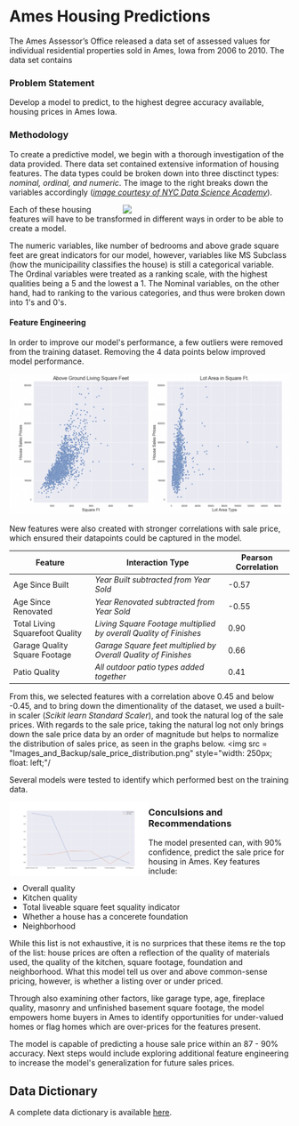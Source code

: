 # Ames Housing Predictions

The Ames Assessor’s Office released a data set of assessed values for individual residential properties sold in Ames, Iowa from 2006 to 2010. The data set contains 

### Problem Statement
Develop a model to predict, to the highest degree accuracy available, housing prices in Ames Iowa. 

### Methodology

To create a predictive model, we begin with a thorough investigation of the data provided. There data set contained extensive information of housing features. The data types could be broken down into three disctinct types: *nominal, ordinal, and numeric*. The image to the right breaks down the variables accordingly ([*image courtesy of NYC Data Science Academy*](https://nycdatascience.com/blog/student-works/studying-regression-model-efficacy-on-the-ames-housing-data-set/)). 

<img src = 'https://nycdsa-blog-files.s3.us-east-2.amazonaws.com/2019/09/ML_project_variables-1-1024x576.png' style="width: 300px; float: right;">

Each of these housing features will have to be transformed in different ways in order to be able to create a model. 

The numeric variables, like number of bedrooms and above grade square feet are great indicators for our model, however, variables like MS Subclass (how the municipaility classifies the house) is still a categorical variable. The Ordinal variables were treated as a ranking scale, with the highest qualities being a 5 and the lowest a 1. The Nominal variables, on the other hand, had to ranking to the various categories, and thus were broken down into 1's and 0's. 

#### Feature Engineering

In order to improve our model's performance, a few outliers were removed from the training dataset. Removing the 4 data points below improved model performance. 

<img src="/Images_and_Backup/outliers.png"/>

New features were also created with stronger correlations with sale price, which ensured their datapoints could be captured in the model. 

|Feature|Interaction Type|Pearson Correlation|
|---|---|---|
|Age Since Built|*Year Built subtracted from Year Sold*|-0.57 | 
|Age Since Renovated|*Year Renovated subtracted from Year Sold*| -0.55| 
|Total Living Squarefoot Quality|*Living Square Footage multiplied by overall Quality of Finishes*| 0.90| 
|Garage Quality Square Footage|*Garage Square feet multiplied by Overall Quality of Finishes*|0.66 | 
|Patio Quality|*All outdoor patio types added together*|0.41 | 

From this, we selected features with a correlation above 0.45 and below -0.45, and to bring down the dimentionality of the dataset, we used a built-in scaler (*Scikit learn Standard Scaler*), and took the natural log of the sale prices. With regards to the sale price, taking the natural log not only brings down the sale price data by an order of magnitude but helps to normalize the distribution of sales price, as seen in the graphs below. 
<img src = "Images_and_Backup/sale_price_distribution.png"  style="width: 250px; float: left;"/

Several models were tested to identify which performed best on the training data. 

<img src="/Images_and_Backup/model_perf_graph.png" alt="drawing" style="width: 250px; float: left;"/>



### Conculsions and Recommendations

The model presented can, with 90% confidence, predict the sale price for housing in Ames. 
Key features include:
 - Overall quality
 - Kitchen quality
 - Total liveable square feet squality indicator
 - Whether a house has a concerete foundation
 - Neighborhood

While this list is not exhaustive, it is no surprices that these items re the top of the list: house prices are often a reflection of the quality of materials used, the quality of the kitchen, square footage, foundation and neighborhood. What this model tell us over and above common-sense pricing, however, is whether a listing over or under priced. 

Through also examining other factors, like garage type, age, fireplace quality, masonry and unfinished basement square footage, the model empowers home buyers in Ames to identify opportunities for under-valued homes or flag homes which are over-prices for the features present. 

The model is capable of predicting a house sale price within an 87 - 90% accuracy. Next steps would include exploring additional feature engineering to increase the model's generalization for future sales prices. 


## Data Dictionary 
A complete data dictionary is available [here](https://www.kaggle.com/c/dsi-us-11-project-2-regression-challenge/data).
